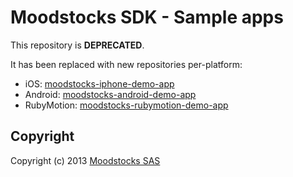 # Moodstocks SDK - Sample apps

This repository is **DEPRECATED**.

It has been replaced with new repositories per-platform:

* iOS: [moodstocks-iphone-demo-app](https://github.com/Moodstocks/moodstocks-iphone-demo-app)
* Android: [moodstocks-android-demo-app](https://github.com/Moodstocks/moodstocks-android-demo-app)
* RubyMotion: [moodstocks-rubymotion-demo-app](https://github.com/Moodstocks/moodstocks-rubymotion-demo-app)

## Copyright

Copyright (c) 2013 [Moodstocks SAS](http://www.moodstocks.com)